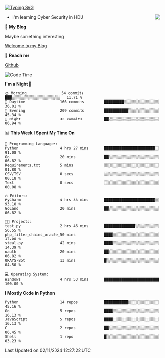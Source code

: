[![Typing SVG](https://readme-typing-svg.herokuapp.com?font=Fira+Code&pause=1000&random=false&width=450&height=60&lines=Hello+%F0%9F%91%8B%F0%9F%8F%BB;I'm+JBNRZ)](https://git.io/typing-svg)

<a href="#">
  <img align="right" src="https://github-readme-stats.vercel.app/api?username=JBNRZ&show_icons=true&bg_color=15,f2f7fd,E0EAFC" />
</a>

- I'm learning Cyber Security in HDU

 **🌱 My Blog**

Maybe something interesting

[Welcome to my Blog](https://jbnrz.com.cn/)

 **💬 Reach me** 

[Github](https://github.com/JBNRZ)


<!--START_SECTION:waka-->
![Code Time](http://img.shields.io/badge/Code%20Time-727%20hrs%2053%20mins-blue)

**I'm a Night 🦉** 

```text
🌞 Morning                54 commits          ███░░░░░░░░░░░░░░░░░░░░░░   11.71 % 
🌆 Daytime                166 commits         █████████░░░░░░░░░░░░░░░░   36.01 % 
🌃 Evening                209 commits         ███████████░░░░░░░░░░░░░░   45.34 % 
🌙 Night                  32 commits          ██░░░░░░░░░░░░░░░░░░░░░░░   06.94 % 
```


📊 **This Week I Spent My Time On** 

```text
💬 Programming Languages: 
Python                   4 hrs 27 mins       ███████████████████████░░   91.08 % 
Go                       20 mins             ██░░░░░░░░░░░░░░░░░░░░░░░   06.82 % 
Requirements.txt         5 mins              ░░░░░░░░░░░░░░░░░░░░░░░░░   01.80 % 
CSV/TSV                  0 secs              ░░░░░░░░░░░░░░░░░░░░░░░░░   00.18 % 
Text                     0 secs              ░░░░░░░░░░░░░░░░░░░░░░░░░   00.08 % 

🔥 Editors: 
PyCharm                  4 hrs 33 mins       ███████████████████████░░   93.18 % 
GoLand                   20 mins             ██░░░░░░░░░░░░░░░░░░░░░░░   06.82 % 

🐱‍💻 Projects: 
test.py                  2 hrs 46 mins       ██████████████░░░░░░░░░░░   56.55 % 
php_filter_chains_oracle_50 mins             ████░░░░░░░░░░░░░░░░░░░░░   17.08 % 
steal.py                 42 mins             ████░░░░░░░░░░░░░░░░░░░░░   14.39 % 
oauth                    20 mins             ██░░░░░░░░░░░░░░░░░░░░░░░   06.82 % 
0RAYS-Bot                13 mins             █░░░░░░░░░░░░░░░░░░░░░░░░   04.50 % 

💻 Operating System: 
Windows                  4 hrs 53 mins       █████████████████████████   100.00 % 
```

**I Mostly Code in Python** 

```text
Python                   14 repos            ███████████░░░░░░░░░░░░░░   45.16 % 
Go                       5 repos             ████░░░░░░░░░░░░░░░░░░░░░   16.13 % 
JavaScript               5 repos             ████░░░░░░░░░░░░░░░░░░░░░   16.13 % 
C                        2 repos             ██░░░░░░░░░░░░░░░░░░░░░░░   06.45 % 
Shell                    1 repo              █░░░░░░░░░░░░░░░░░░░░░░░░   03.23 % 
```




 Last Updated on 02/11/2024 12:27:22 UTC
<!--END_SECTION:waka-->
